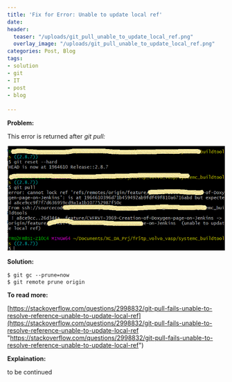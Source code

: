 ```yaml
---
title: 'Fix for Error: Unable to update local ref'
date: 
header:
  teaser: "/uploads/git_pull_unable_to_update_local_ref.png"
  overlay_image: "/uploads/git_pull_unable_to_update_local_ref.png"
categories: Post, Blog
tags:
- solution
- git
- IT
- post
- blog

---
```

**Problem:**

This error is returned after _git pull:_

![](/uploads/git_pull_unable_to_update_local_ref.png)

**Solution:**

    $ git gc --prune=now
    $ git remote prune origin

**To read more:**

[https://stackoverflow.com/questions/2998832/git-pull-fails-unable-to-resolve-reference-unable-to-update-local-ref](https://stackoverflow.com/questions/2998832/git-pull-fails-unable-to-resolve-reference-unable-to-update-local-ref "https://stackoverflow.com/questions/2998832/git-pull-fails-unable-to-resolve-reference-unable-to-update-local-ref")

**Explaination:**

to be continued